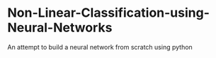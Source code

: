 # Non-Linear-Classification-using-Neural-Networks
An attempt to build a neural network from scratch using python
